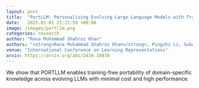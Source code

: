 ```yaml
---
layout: post
title:  "PortLLM: Personalizing Evolving Large Language Models with Training-Free and Portable Model Patches"
date:   2025-01-01 22:21:59 +00:00
image: /images/portllm.png
categories: research
author: "Rana Muhammad Shahroz Khan"
authors: "<strong>Rana Muhammad Shahroz Khan</strong>, Pingzhi Li, Sukwon Yun, Zhenyu Wang, Shahriar Nirjon, Chau-Wai Wong, Tianlong Chen"
venue: "International Conference on Learning Representations"
arxiv: https://arxiv.org/abs/2410.10870
---
```

We show that PORTLLM enables training-free portability of domain-specific knowledge across evolving LLMs with minimal cost and high performance.